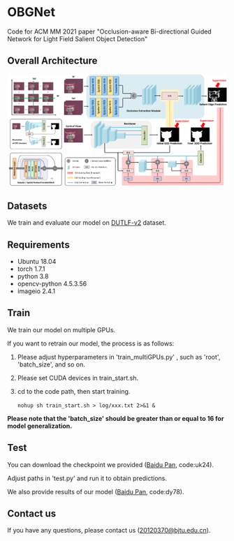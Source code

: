 # OBGNet
Code for ACM MM 2021 paper "Occlusion-aware Bi-directional Guided Network for Light Field Salient Object Detection"

## Overall Architecture

![Image text](https://github.com/Timsty1/OBGNet/raw/main/figure/network.png)

## Datasets

We train and evaluate our model on [DUTLF-v2](https://github.com/OIPLab-DUT/DUTLF-V2) dataset. 

## Requirements

- Ubuntu 18.04
- torch 1.7.1
- python 3.8
- opencv-python 4.5.3.56
- imageio 2.4.1

## Train

We train our model on multiple GPUs.

If you want to retrain our model,  the process is as follows:

1. Please adjust hyperparameters in 'train_multiGPUs.py' , such as 'root', 'batch_size', and so on. 

2. Please set CUDA devices in train_start.sh.

3. cd to the code path, then start training.

   `nohup sh train_start.sh > log/xxx.txt 2>&1 &`

**Please note that the 'batch_size' should be greater than or equal to 16 for model generalization.**

## Test

You can download the checkpoint we provided ([Baidu Pan](https://pan.baidu.com/s/15bg13_g0XF0tOSdWjEjqAA), code:uk24).

Adjust paths in 'test.py' and run it to obtain predictions.

We also provide results of our model ([Baidu Pan](https://pan.baidu.com/s/1NhHQnLTFYDt3rSuSXP7gnQ), code:dy78).

## Contact us

If you have any questions, please contact us (20120370@bjtu.edu.cn).
